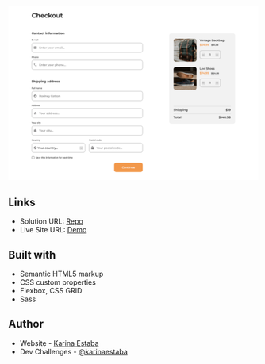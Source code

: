 ![Screenshot](./screenshot.png)

## Links

- Solution URL: [Repo](https://github.com/karinaestaba/checkout-page.git)
- Live Site URL: [Demo](https://karinaestaba.github.io/checkout-page)

## Built with

- Semantic HTML5 markup
- CSS custom properties
- Flexbox, CSS GRID
- Sass

## Author

- Website - [Karina Estaba](https://karina-estaba.gitlab.io/directorio-repositorios/)
- Dev Challenges - [@karinaestaba](https://devchallenges.io/portfolio/karinaestaba)
